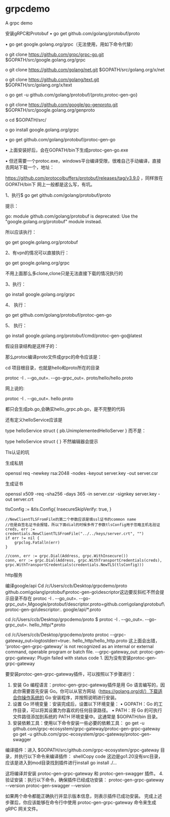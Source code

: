 # grpcdemo
A grpc demo

安装gRPC和Protobuf
•	go get github.com/golang/protobuf/proto

•	go get google.golang.org/grpc（无法使用，用如下命令代替）

o	git clone https://github.com/grpc/grpc-go.git $GOPATH/src/google.golang.org/grpc

o	git clone https://github.com/golang/net.git $GOPATH/src/golang.org/x/net

o	git clone https://github.com/golang/text.git $GOPATH/src/golang.org/x/text

o	go get -u github.com/golang/protobuf/{proto,protoc-gen-go}

o	git clone https://github.com/google/go-genproto.git $GOPATH/src/google.golang.org/genproto

o	cd $GOPATH/src/

o	go install google.golang.org/grpc

•	go get github.com/golang/protobuf/protoc-gen-go

•	上面安装好后，会在GOPATH/bin下生成protoc-gen-go.exe

•	但还需要一个protoc.exe，windows平台编译受限，很难自己手动编译，直接去网站下载一个，地址：

https://github.com/protocolbuffers/protobuf/releases/tag/v3.9.0 ，同样放在GOPATH/bin下
网上一般都是这么写，有坑。

1、执行$ go get github.com/golang/protobuf/proto

提示：

go: module github.com/golang/protobuf is deprecated: Use the "google.golang.org/protobuf" module instead.

所以应该执行：

go get google.golang.org/protobuf

2、有vpn的情况可以直接执行：

go get google.golang.org/grpc

不用上面那么多clone,clone只是无法直接下载的情况执行的

3、执行：

go install google.golang.org/grpc

4、	执行：

go get github.com/golang/protobuf/protoc-gen-go

5、	执行：

go install google.golang.org/protobuf/cmd/protoc-gen-go@latest

假设目录结构是这样子的：

 
那么protoc编译proto文件成grpc的命令应该是：

cd 项目根目录，也就是hello和proto所在的目录

protoc -I . --go_out=. --go-grpc_out=. proto/hello/hello.proto

网上说的:

protoc -I . --go_out=. hello.proto

都只会生成pb.go,会确实hello_grpc.pb.go，是不完整的代码

还有定义helloService应该是

type helloService struct {
    pb.UnimplementedHelloServer
}
而不是：

type helloService struct {
}
不然编辑器会提示
 


Tls认证的坑

生成私钥

openssl req -newkey rsa:2048 -nodes -keyout server.key -out server.csr

生成证书

openssl x509 -req -sha256 -days 365 -in server.csr -signkey server.key -out server.crt


tlsConfig := &tls.Config{
        InsecureSkipVerify: true,
    }

    //NewClientTLSFromFile的第二个参数应该是填ssl证书的common name
    //但是自签名证书会报错，所以下面dial的时候多传了参数tlsConfig用于忽略主机名验证
    creds, err := credentials.NewClientTLSFromFile("../../keys/server.crt", "")
    if err != nil {
        grpclog.Fatalln(err)
    }

    //conn, err := grpc.Dial(Address, grpc.WithInsecure())
    conn, err := grpc.Dial(Address, grpc.WithTransportCredentials(creds), grpc.WithTransportCredentials(credentials.NewTLS(tlsConfig)))




http服务

编译google/api 
Cd /c/Users/ccb/Desktop/grpcdemo/proto
github.com\golang\protobuf\protoc-gen-go\descriptor这边要反斜杠不然会提示目录不存在
protoc -I . --go_out=. --go-grpc_out=,Mgoogle/protobuf/descriptor.proto=github.com\golang\protobuf\protoc-gen-go\descriptor:. google/api/*.proto


cd /c/Users/ccb/Desktop/grpcdemo/proto
$ protoc -I . --go_out=. --go-grpc_out=. hello_http/*.proto

cd /c/Users/ccb/Desktop/grpcdemo/proto
protoc --grpc-gateway_out=logtostderr=true:. hello_http/hello_http.proto
这上面会出错，
'protoc-gen-grpc-gateway' is not recognized as an internal or external command, operable program or batch file. --grpc-gateway_out: protoc-gen-grpc-gateway: Plugin failed with status code 1.
因为没有安装protoc-gen-grpc-gateway


要安装protoc-gen-grpc-gateway插件，可以按照以下步骤进行：
1.	安装 Go 编程语言：protoc-gen-grpc-gateway插件是用 Go 语言编写的，因此你需要首先安装 Go。你可以从官方网站（https://golang.org/dl/）下载适合你操作系统的 Go 安装程序，并按照说明进行安装。
2.	设置 Go 环境变量：安装完成后，设置以下环境变量：
•	GOPATH：Go 的工作目录，可以将其设置为你喜欢的任何目录路径。
•	PATH：将 Go 的可执行文件路径添加到系统的 PATH 环境变量中。这通常是 $GOPATH/bin 目录。
3.	安装依赖工具：使用以下命令安装一些必要的依赖工具：
go get -u github.com/grpc-ecosystem/grpc-gateway/protoc-gen-grpc-gateway
go get -u github.com/grpc-ecosystem/grpc-gateway/protoc-gen-swagger

编译插件：进入 $GOPATH/src/github.com/grpc-ecosystem/grpc-gateway 目录，并执行以下命令来编译插件：
shellCopy code
这边是go1.20没有src目录，应该是进入到mod目录找到插件进行install
go install ./...

这将编译并安装 protoc-gen-grpc-gateway 和 protoc-gen-swagger 插件。
4.	验证安装：执行以下命令，确保插件已经成功安装：
protoc-gen-grpc-gateway --version
protoc-gen-swagger --version

如果两个命令都能正确执行并显示版本信息，则表示插件已成功安装。
完成上述步骤后，你应该能够在命令行中使用 protoc-gen-grpc-gateway 命令来生成 gRPC 网关文件。


